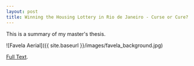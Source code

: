 ```yaml
---
layout: post
title: Winning the Housing Lottery in Rio de Janeiro - Curse or Cure?
---
```


This is a summary of my master's thesis.

![Favela Aerial]({{ site.baseurl }}/images/favela_background.jpg)

[Full Text](https://dspace.mit.edu).